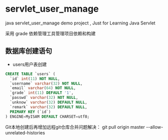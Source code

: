 # servlet_user_manage
java servlet_user_manage demo project ,  Just for Learning Java Servlet

采用 grade 依赖管理工具管理项目依赖和构建


## 数据库创建语句
- users用户表创建

```sql
CREATE TABLE `users` (
  `id` int(11) NOT NULL,
  `username` varchar(32) NOT NULL,
  `email` varchar(64) NOT NULL,
  `grade` int(11) DEFAULT '1',
  `passwd` varchar(32) NOT NULL,
  `unknow` varchar(32) DEFAULT NULL,
  `remark` varchar(32) DEFAULT NULL,
  PRIMARY KEY (`id`)
) ENGINE=MyISAM DEFAULT CHARSET=utf8;
```






Git本地创建后再增加远程git仓库合并问题解决：
git pull origin master --allow-unrelated-histories